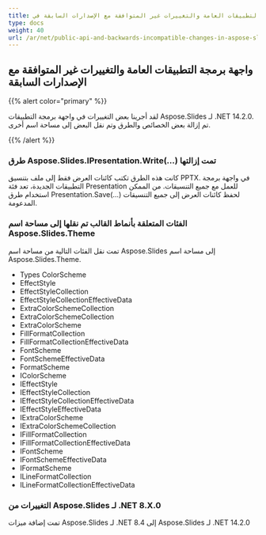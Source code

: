 ```yaml
---
title: واجهة برمجة التطبيقات العامة والتغييرات غير المتوافقة مع الإصدارات السابقة في Aspose.Slides لـ .NET 14.2.0
type: docs
weight: 40
url: /ar/net/public-api-and-backwards-incompatible-changes-in-aspose-slides-for-net-14-2-0/
---
```


## **واجهة برمجة التطبيقات العامة والتغييرات غير المتوافقة مع الإصدارات السابقة**
{{% alert color="primary" %}} 

لقد أجرينا بعض التغييرات في واجهة برمجة التطبيقات Aspose.Slides لـ .NET 14.2.0. تم إزالة بعض الخصائص والطرق وتم نقل البعض إلى مساحة اسم أخرى.

{{% /alert %}} 
### **طرق Aspose.Slides.IPresentation.Write(…) تمت إزالتها**
كانت هذه الطرق تكتب كائنات العرض فقط إلى ملف بتنسيق PPTX. في واجهة برمجة التطبيقات الجديدة، تعد فئة Presentation للعمل مع جميع التنسيقات. من الممكن استخدام طرق Presentation.Save(…) لحفظ كائنات العرض إلى جميع التنسيقات المدعومة.
### **الفئات المتعلقة بأنماط القالب تم نقلها إلى مساحة اسم Aspose.Slides.Theme**
تمت نقل الفئات التالية من مساحة اسم Aspose.Slides إلى مساحة اسم Aspose.Slides.Theme.

- Types ColorScheme
- EffectStyle
- EffectStyleCollection
- EffectStyleCollectionEffectiveData
- ExtraColorSchemeCollection
- ExtraColorSchemeCollection
- ExtraColorScheme
- FillFormatCollection
- FillFormatCollectionEffectiveData
- FontScheme
- FontSchemeEffectiveData
- FormatScheme
- IColorScheme
- IEffectStyle
- IEffectStyleCollection
- IEffectStyleCollectionEffectiveData
- IEffectStyleEffectiveData
- IExtraColorScheme
- IExtraColorSchemeCollection
- IFillFormatCollection
- IFillFormatCollectionEffectiveData
- IFontScheme
- IFontSchemeEffectiveData
- IFormatScheme
- ILineFormatCollection
- ILineFormatCollectionEffectiveData
### **التغييرات من Aspose.Slides لـ .NET 8.X.0**
تمت إضافة ميزات Aspose.Slides لـ .NET 8.4 إلى Aspose.Slides لـ .NET 14.2.0